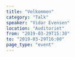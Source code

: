 ```yaml
---
title: "Velkommen"
category: "Talk"
speaker: "Vidar Evensen"
location: "Auditoriet"
from: "2019-03-29T15:30"
to: "2019-03-29T16:00"
page_type: "event"
---
```

